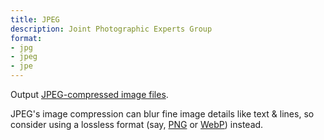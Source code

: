 ```yaml
---
title: JPEG
description: Joint Photographic Experts Group
format:
- jpg
- jpeg
- jpe
---
```

Output [JPEG-compressed image files](https://en.wikipedia.org/wiki/JPEG).

JPEG's image compression can blur fine image details like text & lines, so
consider using a lossless format (say, [PNG](/docs/outputs/png/) or
[WebP](/docs/outputs/webp/)) instead.
